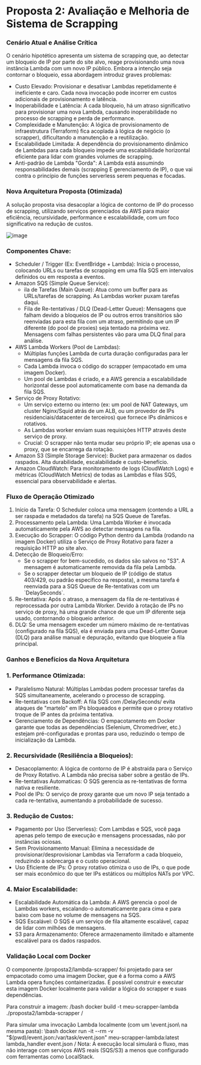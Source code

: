 # Proposta 2: Avaliação e Melhoria de Sistema de Scrapping



### Cenário Atual e Análise Crítica

O cenário hipotético apresenta um sistema de scrapping que, ao detectar um bloqueio de IP por parte do site alvo, reage provisionando uma nova instância Lambda com um novo IP público. Embora a intenção seja contornar o bloqueio, essa abordagem introduz graves problemas:

* Custo Elevado: Provisionar e desativar Lambdas repetidamente é ineficiente e caro. Cada nova invocação pode incorrer em custos adicionais de provisionamento e latência.
* Inoperabilidade e Latência: A cada bloqueio, há um atraso significativo para provisionar uma nova Lambda, causando inoperabilidade no processo de scrapping e perda de performance.
* Complexidade e Manutenção: A lógica de provisionamento de infraestrutura (Terraform) fica acoplada à lógica de negócio (o scrapper), dificultando a manutenção e a reutilização.
* Escalabilidade Limitada: A dependência do provisionamento dinâmico de Lambdas para cada bloqueio impede uma escalabilidade horizontal eficiente para lidar com grandes volumes de scrapping.
* Anti-padrão de Lambda "Gorda": A Lambda está assumindo responsabilidades demais (scrapping E gerenciamento de IP), o que vai contra o princípio de funções serverless serem pequenas e focadas.



### Nova Arquitetura Proposta (Otimizada)

A solução proposta visa desacoplar a lógica de contorno de IP do processo de scrapping, utilizando serviços gerenciados da AWS para maior eficiência, recursividade, performance e escalabilidade, com um foco significativo na redução de custos.

![image](https://github.com/user-attachments/assets/31cb20d5-acb6-4f30-9e6c-2d3a5c69b10f)


### Componentes Chave:

* Scheduler / Trigger (Ex: EventBridge + Lambda): Inicia o processo, colocando URLs ou tarefas de scrapping em uma fila SQS em intervalos definidos ou em resposta a eventos.
* Amazon SQS (Simple Queue Service):
    * ila de Tarefas (Main Queue): Atua como um buffer para as URLs/tarefas de scrapping. As Lambdas worker puxam tarefas daqui.
    * Fila de Re-tentativas / DLQ (Dead-Letter Queue): Mensagens que falham devido a bloqueios de IP ou outros erros transitórios são reenviadas para esta fila com um atraso, permitindo que um IP diferente (do pool de proxies) seja tentado na próxima vez. Mensagens com falhas persistentes vão para uma DLQ final para análise.
* AWS Lambda Workers (Pool de Lambdas):
    * Múltiplas funções Lambda de curta duração configuradas para ler mensagens da fila SQS.
    * Cada Lambda invoca o código do scrapper (empacotado em uma imagem Docker).
    * Um pool de Lambdas é criado, e a AWS gerencia a escalabilidade horizontal desse pool automaticamente com base na demanda da fila SQS.
* Serviço de Proxy Rotativo:
    * Um serviço externo ou interno (ex: um pool de NAT Gateways, um cluster Nginx/Squid atrás de um ALB, ou um provedor de IPs residenciais/datacenter de terceiros) que fornece IPs dinâmicos e rotativos.
    * As Lambdas worker enviam suas requisições HTTP através deste serviço de proxy.
    * Crucial: O scrapper não tenta mudar seu próprio IP; ele apenas usa o proxy, que se encarrega da rotação.
* Amazon S3 (Simple Storage Service): Bucket para armazenar os dados raspados. Alta durabilidade, escalabilidade e custo-benefício.
* Amazon CloudWatch: Para monitoramento de logs (CloudWatch Logs) e métricas (CloudWatch Metrics) de todas as Lambdas e filas SQS, essencial para observabilidade e alertas.



### Fluxo de Operação Otimizado

1.  Início da Tarefa: O Scheduler coloca uma mensagem (contendo a URL a ser raspada e metadados da tarefa) na SQS Queue de Tarefas.
2.  Processamento pela Lambda: Uma Lambda Worker é invocada automaticamente pela AWS ao detectar mensagens na fila.
3.  Execução do Scrapper: O código Python dentro da Lambda (rodando na imagem Docker) utiliza o Serviço de Proxy Rotativo para fazer a requisição HTTP ao site alvo.
4.  Detecção de Bloqueio/Erro:
    * Se o scrapper for bem-sucedido, os dados são salvos no "S3". A mensagem é automaticamente removida da fila pela Lambda.
    * Se o scrapper detectar um bloqueio de IP (código de status 403/429, ou padrão específico na resposta), a mesma tarefa é reenviada para a SQS Queue de Re-tentativas com um \`DelaySeconds\`.
5.  Re-tentativa: Após o atraso, a mensagem da fila de re-tentativas é reprocessada por outra Lambda Worker. Devido à rotação de IPs no serviço de proxy, há uma grande chance de que um IP diferente seja usado, contornando o bloqueio anterior.
6.  DLQ: Se uma mensagem exceder um número máximo de re-tentativas (configurado na fila SQS), ela é enviada para uma Dead-Letter Queue (DLQ) para análise manual e depuração, evitando que bloqueie a fila principal.



### Ganhos e Benefícios da Nova Arquitetura

### 1. Performance Otimizada:

* Paralelismo Natural: Múltiplas Lambdas podem processar tarefas da SQS simultaneamente, acelerando o processo de scrapping.
* Re-tentativas com Backoff: A fila SQS com /DelaySeconds/ evita ataques de "martelo" em IPs bloqueados e permite que o proxy rotativo troque de IP antes da próxima tentativa.
* Gerenciamento de Dependências: O empacotamento em Docker garante que todas as dependências (Selenium, Chromedriver, etc.) estejam pré-configuradas e prontas para uso, reduzindo o tempo de inicialização da Lambda.

### 2. Recursividade (Resiliência a Bloqueios):

* Desacoplamento: A lógica de contorno de IP é abstraída para o Serviço de Proxy Rotativo. A Lambda não precisa saber sobre a gestão de IPs.
* Re-tentativas Automaticas: O SQS gerencia as re-tentativas de forma nativa e resiliente.
* Pool de IPs: O serviço de proxy garante que um novo IP seja tentado a cada re-tentativa, aumentando a probabilidade de sucesso.

### 3. Redução de Custos:

* Pagamento por Uso (Serverless): Com Lambdas e SQS, você paga apenas pelo tempo de execução e mensagens processadas, não por instâncias ociosas.
* Sem Provisionamento Manual: Elimina a necessidade de provisionar/desprovisionar Lambdas via Terraform a cada bloqueio, reduzindo a sobrecarga e o custo operacional.
* Uso Eficiente de IPs: O proxy rotativo otimiza o uso de IPs, o que pode ser mais econômico do que ter IPs estáticos ou múltiplos NATs por VPC.

### 4. Maior Escalabilidade:

* Escalabilidade Automática da Lambda: A AWS gerencia o pool de Lambdas workers, escalando-o automaticamente para cima e para baixo com base no volume de mensagens na SQS.
* SQS Escalável: O SQS é um serviço de fila altamente escalável, capaz de lidar com milhões de mensagens.
* S3 para Armazenamento: Oferece armazenamento ilimitado e altamente escalável para os dados raspados.



### Validação Local com Docker

O componente /proposta2/lambda-scrapper/ foi projetado para ser empacotado como uma imagem Docker, que é a forma como a AWS Lambda opera funções containerizadas. É possível construir e executar esta imagem Docker localmente para validar a lógica do scrapper e suas dependências.

Para construir a imagem:
/bash
docker build -t meu-scrapper-lambda ./proposta2/lambda-scrapper
/

Para simular uma invocação Lambda localmente (com um \event.json\ na mesma pasta):
\bash
docker run -it --rm -v "$(pwd)/event.json:/var/task/event.json" meu-scrapper-lambda:latest lambda_handler event.json
/
Nota: A execução local simulará o fluxo, mas não interage com serviços AWS reais (SQS/S3) a menos que configurado com ferramentas como LocalStack.
